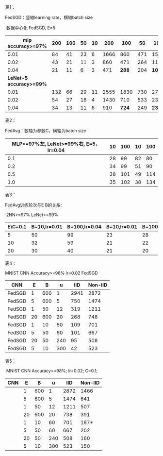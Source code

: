 表1：

FedSGD：竖轴learning rate，横轴batch size

​																				数据中心化										FedSGD, E=5

| mlp accuracy>=97%         | 200  | 100  | 50   | 10   | 200  | 100     | 50   | 10      |
| ------------------------- | ---- | ---- | ---- | ---- | ---- | ------- | ---- | ------- |
| 0.01                      | 84   | 41   | 23   | 6    | 1666 | 860     | 471  | 151     |
| 0.02                      | 43   | 21   | 11   | 3    | 860  | 471     | 264  | 115     |
| 0.04                      | 21   | 11   | 6    | 3    | 471  | **288** | 204  | **107** |
| **LeNet-5 accuracy>=99%** |      |      |      |      |      |         |      |         |
| 0.01                      | 132  | 66   | 29   | 11   | 2555 | 1830    | 730  | 271     |
| 0.02                      | 54   | 27   | 18   | 4    | 1430 | 710     | 533  | 235     |
| 0.04                      | 34   | 13   | 11   | 6    | 910  | **724** | 249  | **236** |

表2：

FedAvg：数轴为参数C，横轴为batch size									

| MLP>=97%左, LeNet>=99%右, E=5，lr=0.04 | 10   | 100  | 10   | 100  |
| -------------------------------------- | ---- | ---- | ---- | ---- |
| 0.1                                    | 28   | 99   | 82   | 80   |
| 0.2                                    | 34   | 99   | 51   | 90   |
| 0.5                                    | 38   | 101  | 49   | 114  |
| 1.0                                    | 35   | 102  | 38   | 134  |

表3：

FedAvg训练轮次与E B的关系:

​																		2NN>=97%															LeNet>=99%

| E\C=0.1 | B=10,lr=0.01 | B=100,lr=0.04 | B=10,lr=0.01 | B=100,lr=0.04 |
| ------- | ------------ | ------------- | ------------ | ------------- |
| 5       | 50           | 99            | 23           | 28            |
| 10      | 32           | 59            | 21           | 22            |
| 20      | 30           | 40            | 21           | 20            |

表4：

MNIST CNN Accuracy>=98% lr=0.02 FedSGD

| CNN    | E    | B    | u    | IID  | Non-IID |
| ------ | ---- | ---- | ---- | ---- | ------- |
| FedSGD | 1    | 600  | 1    | 2941 | 2872    |
| FedSGD | 5    | 600  | 5    | 750  | 1474    |
| FedSGD | 1    | 50   | 12   | 319  | 1211    |
| FedSGD | 20   | 600  | 20   | 268  | 748     |
| FedSGD | 1    | 10   | 60   | 109  | 701     |
| FedSGD | 5    | 50   | 60   | 101  | 667     |
| FedSGD | 20   | 50   | 240  | 95   | 508     |
| FedSGD | 5    | 10   | 300  | 42   | 523     |

表5：

​	MNIST  CNN Accuracy>=98%;  lr=0.02; C=0.1; 

| CNN  | E    | B    | u    | IID  | Non-IID |
| ---- | ---- | ---- | ---- | ---- | ------- |
|      | 1    | 600  | 1    | 2872 | 1466    |
|      | 5    | 600  | 5    | 1474 | 641     |
|      | 1    | 50   | 12   | 1211 | 507     |
|      | 20   | 600  | 20   | 738  | 391     |
|      | 1    | 10   | 60   | 701  | 187*    |
|      | 5    | 50   | 60   | 667  | 202     |
|      | 20   | 50   | 240  | 508  | 160     |
|      | 5    | 10   | 300  | 523  | 150     |

